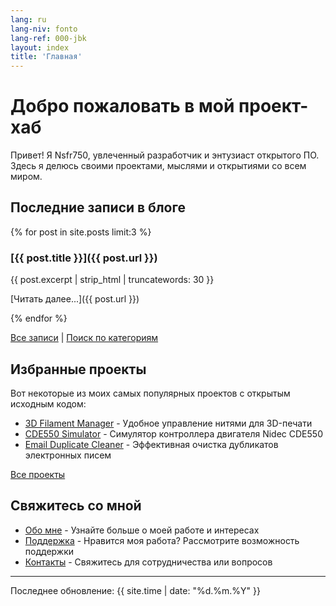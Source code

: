 ```yaml
---
lang: ru
lang-niv: fonto
lang-ref: 000-jbk
layout: index
title: 'Главная'
---
```


# Добро пожаловать в мой проект-хаб

Привет! Я Nsfr750, увлеченный разработчик и энтузиаст открытого ПО. Здесь я делюсь своими проектами, мыслями и открытиями со всем миром.

## Последние записи в блоге

{% for post in site.posts limit:3 %}
### [{{ post.title }}]({{ post.url }})

{{ post.excerpt | strip_html | truncatewords: 30 }}

[Читать далее...]({{ post.url }})

{% endfor %}

[Все записи](blog) | [Поиск по категориям](categories)

## Избранные проекты

Вот некоторые из моих самых популярных проектов с открытым исходным кодом:

- [3D Filament Manager](https://github.com/Nsfr750/3D_Filament_Manager) - Удобное управление нитями для 3D-печати
- [CDE550 Simulator](https://github.com/Nsfr750/CDE550-sim) - Симулятор контроллера двигателя Nidec CDE550
- [Email Duplicate Cleaner](https://github.com/Nsfr750/EmailDuplicateCleaner) - Эффективная очистка дубликатов электронных писем

[Все проекты](projects)

## Свяжитесь со мной

- [Обо мне](about) - Узнайте больше о моей работе и интересах
- [Поддержка](support) - Нравится моя работа? Рассмотрите возможность поддержки
- [Контакты](contact) - Свяжитесь для сотрудничества или вопросов

---

Последнее обновление: {{ site.time | date: "%d.%m.%Y" }}
